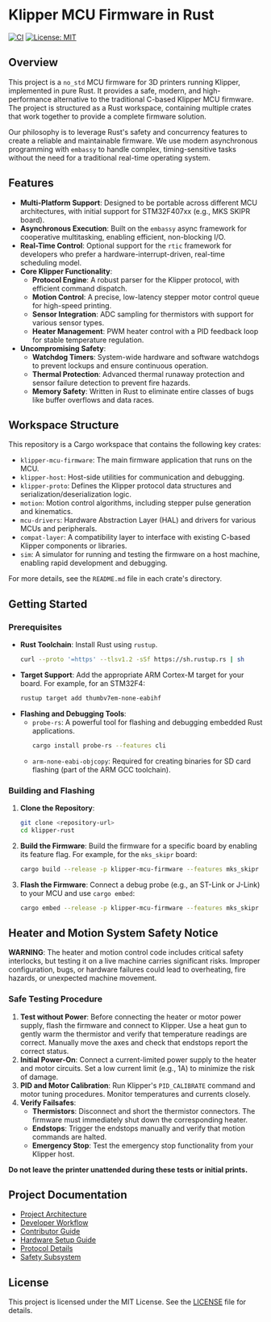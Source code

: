 # Klipper MCU Firmware in Rust

[![CI](https://github.com/your-username/klipper-rust/actions/workflows/ci.yml/badge.svg)](https://github.com/your-username/klipper-rust/actions/workflows/ci.yml)
[![License: MIT](https://img.shields.io/badge/License-MIT-yellow.svg)](https://opensource.org/licenses/MIT)

## Overview

This project is a `no_std` MCU firmware for 3D printers running Klipper, implemented in pure Rust. It provides a safe, modern, and high-performance alternative to the traditional C-based Klipper MCU firmware. The project is structured as a Rust workspace, containing multiple crates that work together to provide a complete firmware solution.

Our philosophy is to leverage Rust's safety and concurrency features to create a reliable and maintainable firmware. We use modern asynchronous programming with `embassy` to handle complex, timing-sensitive tasks without the need for a traditional real-time operating system.

## Features

- **Multi-Platform Support**: Designed to be portable across different MCU architectures, with initial support for STM32F407xx (e.g., MKS SKIPR board).
- **Asynchronous Execution**: Built on the `embassy` async framework for cooperative multitasking, enabling efficient, non-blocking I/O.
- **Real-Time Control**: Optional support for the `rtic` framework for developers who prefer a hardware-interrupt-driven, real-time scheduling model.
- **Core Klipper Functionality**:
  - **Protocol Engine**: A robust parser for the Klipper protocol, with efficient command dispatch.
  - **Motion Control**: A precise, low-latency stepper motor control queue for high-speed printing.
  - **Sensor Integration**: ADC sampling for thermistors with support for various sensor types.
  - **Heater Management**: PWM heater control with a PID feedback loop for stable temperature regulation.
- **Uncompromising Safety**:
  - **Watchdog Timers**: System-wide hardware and software watchdogs to prevent lockups and ensure continuous operation.
  - **Thermal Protection**: Advanced thermal runaway protection and sensor failure detection to prevent fire hazards.
  - **Memory Safety**: Written in Rust to eliminate entire classes of bugs like buffer overflows and data races.

## Workspace Structure

This repository is a Cargo workspace that contains the following key crates:

- `klipper-mcu-firmware`: The main firmware application that runs on the MCU.
- `klipper-host`: Host-side utilities for communication and debugging.
- `klipper-proto`: Defines the Klipper protocol data structures and serialization/deserialization logic.
- `motion`: Motion control algorithms, including stepper pulse generation and kinematics.
- `mcu-drivers`: Hardware Abstraction Layer (HAL) and drivers for various MCUs and peripherals.
- `compat-layer`: A compatibility layer to interface with existing C-based Klipper components or libraries.
- `sim`: A simulator for running and testing the firmware on a host machine, enabling rapid development and debugging.

For more details, see the `README.md` file in each crate's directory.

## Getting Started

### Prerequisites

- **Rust Toolchain**: Install Rust using `rustup`.
  ```bash
  curl --proto '=https' --tlsv1.2 -sSf https://sh.rustup.rs | sh
  ```
- **Target Support**: Add the appropriate ARM Cortex-M target for your board. For example, for an STM32F4:
  ```bash
  rustup target add thumbv7em-none-eabihf
  ```
- **Flashing and Debugging Tools**:
  - `probe-rs`: A powerful tool for flashing and debugging embedded Rust applications.
    ```bash
    cargo install probe-rs --features cli
    ```
  - `arm-none-eabi-objcopy`: Required for creating binaries for SD card flashing (part of the ARM GCC toolchain).

### Building and Flashing

1. **Clone the Repository**:
   ```bash
   git clone <repository-url>
   cd klipper-rust
   ```

2. **Build the Firmware**:
   Build the firmware for a specific board by enabling its feature flag. For example, for the `mks_skipr` board:
   ```bash
   cargo build --release -p klipper-mcu-firmware --features mks_skipr
   ```

3. **Flash the Firmware**:
   Connect a debug probe (e.g., an ST-Link or J-Link) to your MCU and use `cargo embed`:
   ```bash
   cargo embed --release -p klipper-mcu-firmware --features mks_skipr
   ```

## Heater and Motion System Safety Notice

**WARNING**: The heater and motion control code includes critical safety interlocks, but testing it on a live machine carries significant risks. Improper configuration, bugs, or hardware failures could lead to overheating, fire hazards, or unexpected machine movement.

### Safe Testing Procedure

1. **Test without Power**: Before connecting the heater or motor power supply, flash the firmware and connect to Klipper. Use a heat gun to gently warm the thermistor and verify that temperature readings are correct. Manually move the axes and check that endstops report the correct status.
2. **Initial Power-On**: Connect a current-limited power supply to the heater and motor circuits. Set a low current limit (e.g., 1A) to minimize the risk of damage.
3. **PID and Motor Calibration**: Run Klipper's `PID_CALIBRATE` command and motor tuning procedures. Monitor temperatures and currents closely.
4. **Verify Failsafes**:
   - **Thermistors**: Disconnect and short the thermistor connectors. The firmware must immediately shut down the corresponding heater.
   - **Endstops**: Trigger the endstops manually and verify that motion commands are halted.
   - **Emergency Stop**: Test the emergency stop functionality from your Klipper host.

**Do not leave the printer unattended during these tests or initial prints.**

## Project Documentation

- [Project Architecture](./docs/architecture.md)
- [Developer Workflow](./docs/dev_workflow.md)
- [Contributor Guide](./docs/contributors.md)
- [Hardware Setup Guide](./docs/hardware_setup.md)
- [Protocol Details](./docs/protocol.md)
- [Safety Subsystem](./docs/safety.md)

## License

This project is licensed under the MIT License. See the [LICENSE](./LICENSE) file for details.
